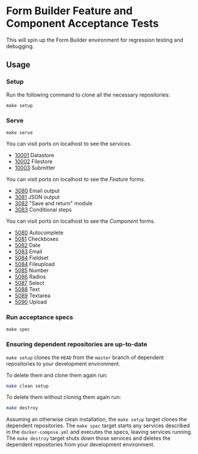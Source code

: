 # Form Builder Feature and Component Acceptance Tests

This will spin up the Form Builder environment for regression testing and debugging.

## Usage

### Setup

Run the following command to clone all the necessary repositories:

```
make setup
```

### Serve

```
make serve
```

You can visit ports on localhost to see the _services_.

- [10001](http://localhost:10001) Datastore
- [10002](http://localhost:10002) Filestore
- [10003](http://localhost:10003) Submitter

You can visit ports on localhost to see the _Feature_ forms.

- [3080](http://localhost:3080) Email output
- [3081](http://localhost:3081) JSON output
- [3082](http://localhost:3082) "Save and return" module
- [3083](http://localhost:3083) Conditional steps

You can visit ports on localhost to see the _Component_ forms.

- [5080](http://localhost:5080) Autocomplete
- [5081](http://localhost:5081) Checkboxes
- [5082](http://localhost:5082) Date
- [5083](http://localhost:5083) Email
- [5084](http://localhost:5084) Fieldset
- [5084](http://localhost:5085) Fileupload
- [5085](http://localhost:5086) Number
- [5086](http://localhost:5087) Radios
- [5087](http://localhost:5088) Select
- [5088](http://localhost:5089) Text
- [5089](http://localhost:5090) Textarea
- [5090](http://localhost:5091) Upload

### Run acceptance specs

```
make spec
```

### Ensuring dependent repositories are up-to-date

`make setup` clones the `HEAD` from the `master` branch of dependent repositories to your development environment.

To delete them and clone them again run:

```sh
make clean setup
```

To delete them without cloning them again run:

```sh
make destroy
```

Assuming an otherwise clean installation, the `make setup` target clones the dependent repositories. The `make spec` target starts any services described in the `docker-compose.yml` and executes the specs, leaving services running. The `make destroy` target shuts down those services and deletes the dependent repositories from your development environment.
